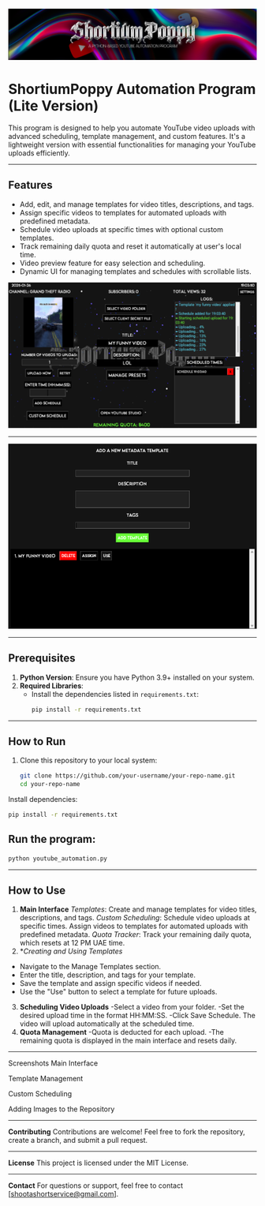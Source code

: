 ![Banner](images/banner.png)
# ShortiumPoppy Automation Program (Lite Version)

This program is designed to help you automate YouTube video uploads with advanced scheduling, template management, and custom features. It's a lightweight version with essential functionalities for managing your YouTube uploads efficiently.

---

## **Features**
- Add, edit, and manage templates for video titles, descriptions, and tags.
- Assign specific videos to templates for automated uploads with predefined metadata.
- Schedule video uploads at specific times with optional custom templates.
- Track remaining daily quota and reset it automatically at user's local time.
- Video preview feature for easy selection and scheduling.
- Dynamic UI for managing templates and schedules with scrollable lists.

![Main](images/main.png)

---
![Template](images/template.png)

---

## **Prerequisites**
1. **Python Version**: Ensure you have Python 3.9+ installed on your system.
2. **Required Libraries**:
   - Install the dependencies listed in `requirements.txt`:
     ```bash
     pip install -r requirements.txt
     ```

---

## **How to Run**
1. Clone this repository to your local system:
   ```bash
   git clone https://github.com/your-username/your-repo-name.git
   cd your-repo-name


Install dependencies:

   ```bash
   pip install -r requirements.txt
```

## **Run the program:**
   ```bash
python youtube_automation.py
```

---

## **How to Use**

1. **Main Interface**
*Templates*: Create and manage templates for video titles, descriptions, and tags.
*Custom Scheduling*: Schedule video uploads at specific times. Assign videos to templates for automated uploads with predefined metadata.
*Quota Tracker*: Track your remaining daily quota, which resets at 12 PM UAE time.
2. **Creating and Using Templates*
- Navigate to the Manage Templates section.
- Enter the title, description, and tags for your template.
- Save the template and assign specific videos if needed.
- Use the "Use" button to select a template for future uploads.
3. **Scheduling Video Uploads**
-Select a video from your folder.
-Set the desired upload time in the format HH:MM:SS.
-Click Save Schedule. The video will upload automatically at the scheduled time.
4. **Quota Management**
-Quota is deducted for each upload.
-The remaining quota is displayed in the main interface and resets daily.

---

Screenshots
Main Interface

Template Management

Custom Scheduling

Adding Images to the Repository

---

**Contributing**
Contributions are welcome! Feel free to fork the repository, create a branch, and submit a pull request.

---

**License**
This project is licensed under the MIT License.

---

**Contact**
For questions or support, feel free to contact [shootashortservice@gmail.com].

